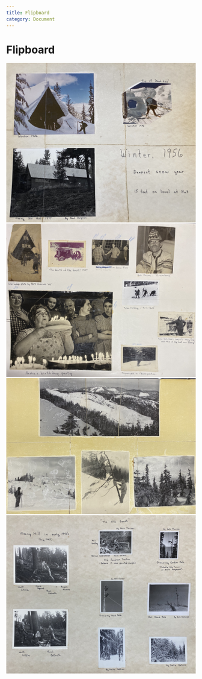 ```yaml
---
title: Flipboard
category: Document
---
```

# Flipboard

<img src="img/197n-Idona-Flipboard-1.jpeg">

<img src="img/197n-Idona-Flipboard-2.jpeg">

<img src="img/197n-Idona-Flipboard-3.jpeg">

<img src="img/197n-Idona-Flipboard-4.jpeg">
